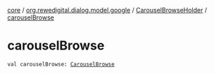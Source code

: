 [core](../../index.md) / [org.rewedigital.dialog.model.google](../index.md) / [CarouselBrowseHolder](index.md) / [carouselBrowse](./carousel-browse.md)

# carouselBrowse

`val carouselBrowse: `[`CarouselBrowse`](../-carousel-browse/index.md)